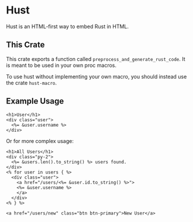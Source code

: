 # Hust

Hust is an HTML-first way to embed Rust in HTML.

## This Crate

This crate exports a function called `preprocess_and_generate_rust_code`. It is meant to be used in your own proc macros.

To use hust without implementing your own macro, you should instead use the crate `hust-macro`.

## Example Usage

```
<h1>User</h1>
<div class="user">
  <%= &user.username %>
</div>
```

Or for more complex usage:

```
<h1>All Users</h1>
<div class="py-2">
  <%= &users.len().to_string() %> users found.
</div>
<% for user in users { %>
  <div class="user">
    <a href="/users/<%= &user.id.to_string() %>">
    <%= &user.username %>
    </a>
  </div>
<% } %>

<a href="/users/new" class="btn btn-primary">New User</a>
```